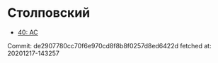 # Столповский
- [40: AC](40.md)

Commit: de2907780cc70f6e970cd8f8b8f0257d8ed6422d
 fetched at: 20201217-143257
